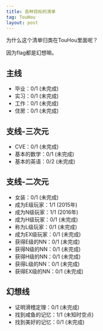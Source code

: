 ```yaml
---
title: 各种目标的清单
tag: TouHou
layout: post
---
```


为什么这个清单归类在TouHou里面呢？

因为flag都是幻想嘛。

## 主线

* 毕业：0/1 (未完成)
* 实习：0/1 (未完成)
* 工作：0/1 (未完成)
* 住房：0/1 (未完成)

## 支线-三次元

* CVE：0/1 (未完成)
* 基本的数学：0/1 (未完成)
* 基本的英语：0/2 (未完成)

## 支线-二次元

* 女装：0/1 (未完成)
* 成为E级玩家：1/1 (2015年)
* 成为N级玩家：1/1 (2016年)
* 成为H级玩家：0/1 (未完成)
* 称为L级玩家：0/1 (未完成)
* 成为EX级玩家：0/1 (未完成)
* 获得E级的NN：0/1 (未完成)
* 获得N级的NN：0/1 (未完成)
* 获得H级的NN：0/1 (未完成)
* 获得L级的NN：0/1 (未完成)
* 获得EX级的NN：0/1 (未完成)

## 幻想线

* 证明滑稽定理：0/1 (未完成)
* 找到咸鱼的记忆：1/1 (未知时空点)
* 找到美好的记忆：0/1 (未完成)

